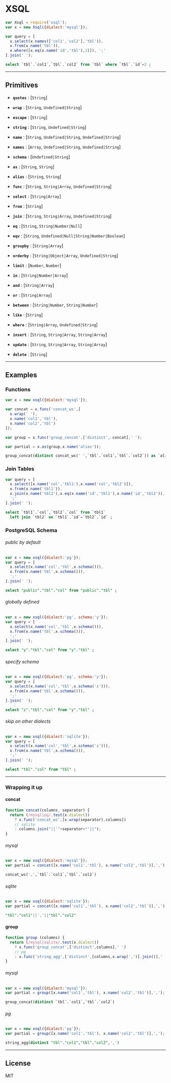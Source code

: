 
# XSQL

```js
var Xsql = require('xsql');
var x = new Xsql({dialect:'mysql'});
```

```js
var query = [
  x.select(x.names(['col1','col2'],'tbl')),
  x.from(x.name('tbl')),
  x.where([x.eq(x.name('id','tbl'),2)]), ';'
].join(' ');
```

```sql
select `tbl`.`col1`,`tbl`.`col2` from `tbl` where `tbl`.`id`=2 ;
```


---


## Primitives

- **`quotes`**     : [`String`]
- **`wrap`**       : [`String`, `Undefined|String`]
- **`escape`**     : [`String`]
- **`string`**     : [`String`, `Undefined|String`]


- **`name`**       : [`String`, `Undefined|String`, `Undefined|String`]
- **`names`**      : [`Array`, `Undefined|String`, `Undefined|String`]
- **`schema`**     : [`Undefined|String`]
- **`as`**         : [`String`, `String`]
- **`alias`**      : [`String`, `String`]
- **`func`**       : [`String`, `String|Array`, `Undefined|String`]
- **`select`**     : [`String|Array`]
- **`from`**       : [`String`]
- **`join`**       : [`String`, `String|Array`, `Undefined|String`]
- **`eq`**         : [`String`, `String|Number|Null`]
- **`eqv`**        : [`String`, `Undefined|Null|String|Number|Boolean`]
- **`groupby`**    : [`String|Array`]
- **`orderby`**    : [`String|Object|Array`, `Undefined|String`]
- **`limit`**      : [`Number`, `Number`]
- **`in`**         : [`String|Number|Array`]
- **`and`**        : [`String|Array`]
- **`or`**         : [`String|Array`]
- **`between`**    : [`String|Number`, `String|Number`]
- **`like`**       : [`String`]
- **`where`**      : [`String|Array`, `Undefined|String`]
- **`insert`**     : [`String`, `String|Array`, `String|Array`]
- **`update`**     : [`String`, `String|Array`, `String|Array`]
- **`delete`**     : [`String`]


---


## Examples

### Functions

```js
var x = new xsql({dialect:'mysql'});

var concat = x.func('concat_ws',[
  x.wrap(' '),
  x.name('col1','tbl'),
  x.name('col2','tbl')
]);

var group = x.func('group_concat',['distinct', concat],' ');

var partial = x.as(group,x.name('alias'));
```

```sql
group_concat(distinct concat_ws(' ',`tbl`.`col1`,`tbl`.`col2`)) as `alias`
```

### Join Tables

```js
var query = [
  x.select([x.name('col','tbl1'),x.name('col','tbl2')]),
  x.from(x.name('tbl1')),
  x.join(x.name('tbl2'),x.eq(x.name('id','tbl1'),x.name('id','tbl2')),'left'),
  ';'
].join(' ');
```

```sql
select `tbl1`.`col`,`tbl2`.`col` from `tbl1`
  left join `tbl2` on `tbl1`.`id`=`tbl2`.`id` ;
```

### PostgreSQL Schema

###### public by default
```js
var x = new xsql({dialect:'pg'});
var query = [
  x.select(x.name('col','tbl',x.schema())),
  x.from(x.name('tbl',x.schema())),
  ';'
].join(' ');
```

```sql
select "public"."tbl"."col" from "public"."tbl" ;
```

###### globally defined

```js
var x = new xsql({dialect:'pg', schema:'y'});
var query = [
  x.select(x.name('col','tbl',x.schema())),
  x.from(x.name('tbl',x.schema())),
  ';'
].join(' ');
```

```sql
select "y"."tbl"."col" from "y"."tbl" ;
```

###### specify schema

```js
var x = new xsql({dialect:'pg', schema:'y'});
var query = [
  x.select(x.name('col','tbl',x.schema('z'))),
  x.from(x.name('tbl',x.schema())),
  ';'
].join(' ');
```

```sql
select "z"."tbl"."col" from "y"."tbl" ;
```

###### skip on other dialects

```js
var x = new xsql({dialect:'sqlite'});
var query = [
  x.select(x.name('col','tbl',x.schema('z'))),
  x.from(x.name('tbl',x.schema())),
  ';'
].join(' ');
```

```sql
select "tbl"."col" from "tbl" ;
```


---


### Wrapping it up

#### concat
```js
function concat(columns, separator) {
  return (/mysql|pg/.test(x.dialect))
    ? x.func('concat_ws',[x.wrap(separator),columns])
    // sqlite
    : columns.join("||'"+separator+"'||");
}
```
###### mysql
```js
var x = new xsql({dialect:'mysql'});
var partial = concat([x.name('col1','tbl'), x.name('col2','tbl')],',');
```
```sql
concat_ws(',',`tbl`.`col1`,`tbl`.`col2`)
```
###### sqlite
```js
var x = new xsql({dialect:'sqlite'});
var partial = concat([x.name('col1','tbl'), x.name('col2','tbl')],',');
```
```sql
"tbl"."col1"||','||"tbl"."col2"
```

#### group
```js
function group (columns) {
  return (/mysql|sqlite/.test(x.dialect))
    ? x.func('group_concat',['distinct',columns],' ')
    // pg
    : x.func('string_agg',['distinct',[columns,x.wrap(',')].join()],' ')
}
```
###### mysql
```js
var x = new xsql({dialect:'mysql'});
var partial = group([x.name('col1','tbl'), x.name('col2','tbl')],',');
```
```sql
group_concat(distinct `tbl`.`col1`,`tbl`.`col2`)
```
###### pg
```js
var x = new xsql({dialect:'pg'});
var partial = group([x.name('col1','tbl'), x.name('col2','tbl')],',');
```
```sql
string_agg(distinct "tbl"."col1","tbl"."col2",',')
```


---

## License

MIT
